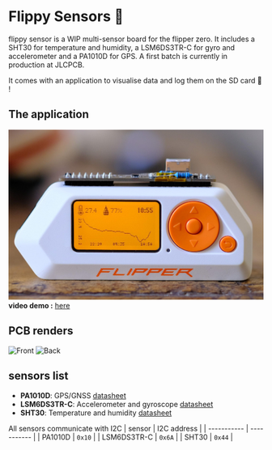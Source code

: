 # Flippy Sensors 🐬

flippy sensor is a WIP multi-sensor board for the flipper zero. It includes a SHT30 for temperature and humidity, a LSM6DS3TR-C for gyro and accelerometer and a PA1010D for GPS. A first batch is currently in production at JLCPCB.

It comes with an application to visualise data and log them on the SD card 💾 !

## The application
![App](assets/flippy_sensors_app.jpg)
**video demo :** [here](https://x.com/rqjdupont/status/1815095288660656223)

## PCB renders
![Front](assets/flippy_multisensor.png)
![Back](assets/flippy_multisensor2.png)

## sensors list
- **PA1010D**: GPS/GNSS [datasheet](https://cdn-learn.adafruit.com/assets/assets/000/084/295/original/CD_PA1010D_Datasheet_v.03.pdf?1573833002)
- **LSM6DS3TR-C**: Accelerometer and gyroscope [datasheet](https://www.mouser.fr/datasheet/2/389/lsm6ds3tr_c-1761429.pdf)
- **SHT30**: Temperature and humidity [datasheet](https://www.mouser.com/datasheet/2/682/Sensirion_Humidity_Sensors_SHT3x_Datasheet_digital-971521.pdf)

All sensors communicate with I2C
| sensor      | I2C address |
| ----------- | ----------- |
| PA1010D     | `0x10`      |
| LSM6DS3TR-C | `0x6A`      |
| SHT30       | `0x44`      |
